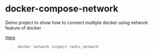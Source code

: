 # docker-compose-network
Demo project to show how to connect multiple docker using network feature of docker

[Here](https://www.baeldung.com/ops/docker-compose-communication)

> `docker network inspect redis_network`
